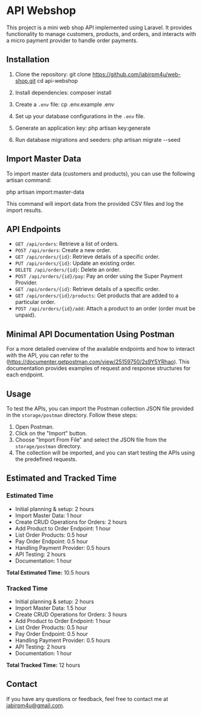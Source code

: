# API Webshop

This project is a mini web shop API implemented using Laravel. It provides functionality to manage customers, products, and orders, and interacts with a micro payment provider to handle order payments.

## Installation

1. Clone the repository:
git clone https://github.com/jabirpm4u/web-shop.git
cd api-webshop


2. Install dependencies:
composer install


3. Create a `.env` file:
cp .env.example .env


4. Set up your database configurations in the `.env` file.

5. Generate an application key:
php artisan key:generate


6. Run database migrations and seeders:
php artisan migrate --seed


## Import Master Data

To import master data (customers and products), you can use the following artisan command:

php artisan import:master-data

This command will import data from the provided CSV files and log the import results.

## API Endpoints

- `GET /api/orders`: Retrieve a list of orders.
- `POST /api/orders`: Create a new order.
- `GET /api/orders/{id}`: Retrieve details of a specific order.
- `PUT /api/orders/{id}`: Update an existing order.
- `DELETE /api/orders/{id}`: Delete an order.
- `POST /api/orders/{id}/pay`: Pay an order using the Super Payment Provider.
- `GET /api/orders/{id}`: Retrieve details of a specific order.
- `GET /api/orders/{id}/products`: Get products that are added to a particular order.
- `POST /api/orders/{id}/add`: Attach a product to an order (order must be unpaid).

## Minimal API Documentation Using Postman

For a more detailed overview of the available endpoints and how to interact with the API, you can refer to the 
(https://documenter.getpostman.com/view/25159750/2s9Y5YRhao). This documentation provides examples of request and response structures for each endpoint.


## Usage

To test the APIs, you can import the Postman collection JSON file provided in the `storage/postman` directory. Follow these steps:

1. Open Postman.
2. Click on the "Import" button.
3. Choose "Import From File" and select the JSON file from the `storage/postman` directory.
4. The collection will be imported, and you can start testing the APIs using the predefined requests.


## Estimated and Tracked Time

### Estimated Time

- Initial planning & setup: 2 hours
- Import Master Data: 1 hour
- Create CRUD Operations for Orders: 2 hours
- Add Product to Order Endpoint: 1 hour
- List Order Products: 0.5 hour
- Pay Order Endpoint: 0.5 hour
- Handling Payment Provider: 0.5 hours
- API Testing: 2 hours
- Documentation: 1 hour

**Total Estimated Time:** 10.5 hours

### Tracked Time

- Initial planning & setup: 2 hours
- Import Master Data: 1.5 hour
- Create CRUD Operations for Orders: 3 hours
- Add Product to Order Endpoint: 1 hour
- List Order Products: 0.5 hour
- Pay Order Endpoint: 0.5 hour
- Handling Payment Provider: 0.5 hours
- API Testing: 2 hours
- Documentation: 1 hour

**Total Tracked Time:** 12 hours

## Contact

If you have any questions or feedback, feel free to contact me at jabirpm4u@gmail.com.

